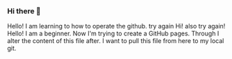 ### Hi there 👋

<!--
**chkuoyc/chkuoyc** is a ✨ _special_ ✨ repository because its `README.md` (this file) appears on your GitHub profile.

Here are some ideas to get you started:

- 🔭 I’m currently working on ...
- 🌱 I’m currently learning ...
- 👯 I’m looking to collaborate on ...
- 🤔 I’m looking for help with ...
- 💬 Ask me about ...
- 📫 How to reach me: ...
- 😄 Pronouns: ...
- ⚡ Fun fact: ...
-->
Hello!
I am learning to how to operate the github.
try again
Hi! also try again!
Hello!
I am a beginner.
Now I'm trying to create a GitHub pages.
Through I alter the content of this file after.
I want to pull this file from here to my local git.

